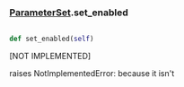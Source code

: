 ### [ParameterSet](ParameterSet.md).set_enabled

```py

def set_enabled(self)

```



[NOT IMPLEMENTED]

raises NotImplementedError: because it isn't

